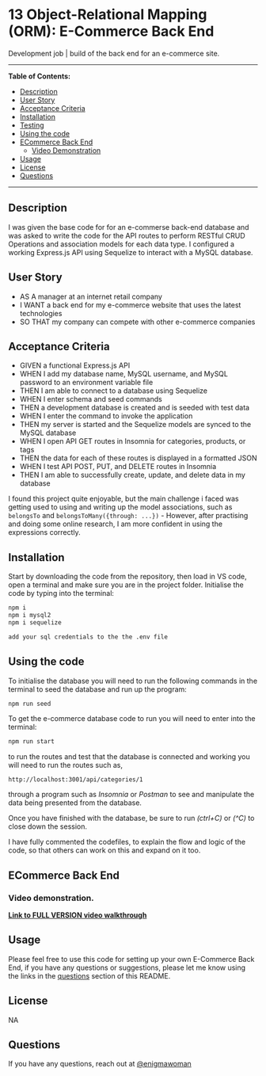 # 13 Object-Relational Mapping (ORM): E-Commerce Back End

Development job | build of the back end for an e-commerce site. 

---

**Table of Contents:**

* [Description](#description)
* [User Story](#user-story)
* [Acceptance Criteria](#acceptance-criteria)
* [Installation](#installation)
* [Testing](#testing)
* [Using the code](#using-the-code)
* [ECommerce Back End](#ecommerce-back-end)
    * [Video Demonstration](#video-demonstration)
* [Usage](#usage)
* [License](#license) 
* [Questions](#questions)

---

## Description

I was given the base code for for an e-commerse back-end database and was asked to write the code for the API routes to perform RESTful CRUD Operations and association models for each data type. I configured a working Express.js API using Sequelize to interact with a MySQL database.


## User Story


* AS A manager at an internet retail company
* I WANT a back end for my e-commerce website that uses the latest technologies
* SO THAT my company can compete with other e-commerce companies


## Acceptance Criteria


* GIVEN a functional Express.js API
* WHEN I add my database name, MySQL username, and MySQL password to an environment variable file
* THEN I am able to connect to a database using Sequelize
* WHEN I enter schema and seed commands
* THEN a development database is created and is seeded with test data
* WHEN I enter the command to invoke the application
* THEN my server is started and the Sequelize models are synced to the MySQL database
* WHEN I open API GET routes in Insomnia for categories, products, or tags
* THEN the data for each of these routes is displayed in a formatted JSON
* WHEN I test API POST, PUT, and DELETE routes in Insomnia
* THEN I am able to successfully create, update, and delete data in my database

I found this project quite enjoyable, but the main challenge i faced was getting used to using and writing up the model associations, such as ``` belongsTo``` and ```belongsToMany({through: ...})``` - However, after practising and doing some online research, I am more confident in using the expressions correctly.


## Installation

Start by downloading the code from the repository, then load in VS code, open a terminal and make sure you are in the project folder.
Initialise the code by typing into the terminal:
```bash
npm i 
npm i mysql2
npm i sequelize

add your sql credentials to the the .env file
```

## Using the code

To initialise the database you will need to run the following commands in the terminal to seed the database and run up the program:
```bash
npm run seed
```

To get the e-commerce database code to run you will need to enter into the terminal:
```bash
npm run start
```
to run the routes and test that the database is connected and working you will need to run the routes such as, 

```http://localhost:3001/api/categories/1``` 

through a program such as *Insomnia* or *Postman* to see and manipulate the data being presented from the database.

Once you have finished with the database, be sure to run *(ctrl+C)* or *(^C)* to close down the session.

I have fully commented the codefiles, to explain the flow and logic of the code, so that others can work on this and expand on it too.


## ECommerce Back End

### Video demonstration.


<a href="https://drive.google.com/file/d/1rjZbYxARhsJ_tQjGpUa4aAak3ZQtkDGx/view"><b>Link to FULL VERSION video walkthrough</b></a>


## Usage

Please feel free to use this code for setting up your own E-Commerce Back End, if you have any questions or suggestions, please let me know using the links in the [questions](#questions) section of this README.

## License

NA

## Questions

If you have any questions, reach out at [@enigmawoman](https://github.com/enigmawoman)</br>

